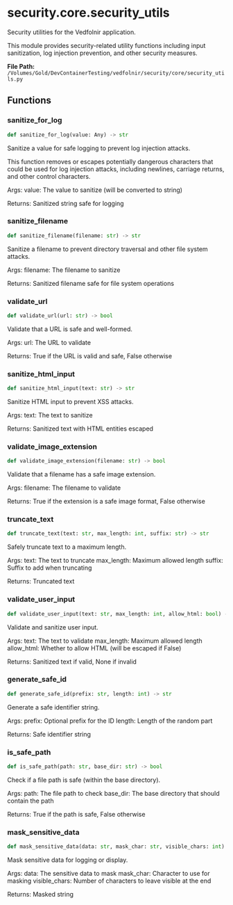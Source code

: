 # security.core.security_utils

Security utilities for the Vedfolnir application.

This module provides security-related utility functions including input sanitization,
log injection prevention, and other security measures.

**File Path:** `/Volumes/Gold/DevContainerTesting/vedfolnir/security/core/security_utils.py`

## Functions

### sanitize_for_log

```python
def sanitize_for_log(value: Any) -> str
```

Sanitize a value for safe logging to prevent log injection attacks.

This function removes or escapes potentially dangerous characters that could
be used for log injection attacks, including newlines, carriage returns,
and other control characters.

Args:
    value: The value to sanitize (will be converted to string)
    
Returns:
    Sanitized string safe for logging

### sanitize_filename

```python
def sanitize_filename(filename: str) -> str
```

Sanitize a filename to prevent directory traversal and other file system attacks.

Args:
    filename: The filename to sanitize
    
Returns:
    Sanitized filename safe for file system operations

### validate_url

```python
def validate_url(url: str) -> bool
```

Validate that a URL is safe and well-formed.

Args:
    url: The URL to validate
    
Returns:
    True if the URL is valid and safe, False otherwise

### sanitize_html_input

```python
def sanitize_html_input(text: str) -> str
```

Sanitize HTML input to prevent XSS attacks.

Args:
    text: The text to sanitize
    
Returns:
    Sanitized text with HTML entities escaped

### validate_image_extension

```python
def validate_image_extension(filename: str) -> bool
```

Validate that a filename has a safe image extension.

Args:
    filename: The filename to validate
    
Returns:
    True if the extension is a safe image format, False otherwise

### truncate_text

```python
def truncate_text(text: str, max_length: int, suffix: str) -> str
```

Safely truncate text to a maximum length.

Args:
    text: The text to truncate
    max_length: Maximum allowed length
    suffix: Suffix to add when truncating
    
Returns:
    Truncated text

### validate_user_input

```python
def validate_user_input(text: str, max_length: int, allow_html: bool) -> Optional[str]
```

Validate and sanitize user input.

Args:
    text: The text to validate
    max_length: Maximum allowed length
    allow_html: Whether to allow HTML (will be escaped if False)
    
Returns:
    Sanitized text if valid, None if invalid

### generate_safe_id

```python
def generate_safe_id(prefix: str, length: int) -> str
```

Generate a safe identifier string.

Args:
    prefix: Optional prefix for the ID
    length: Length of the random part
    
Returns:
    Safe identifier string

### is_safe_path

```python
def is_safe_path(path: str, base_dir: str) -> bool
```

Check if a file path is safe (within the base directory).

Args:
    path: The file path to check
    base_dir: The base directory that should contain the path
    
Returns:
    True if the path is safe, False otherwise

### mask_sensitive_data

```python
def mask_sensitive_data(data: str, mask_char: str, visible_chars: int) -> str
```

Mask sensitive data for logging or display.

Args:
    data: The sensitive data to mask
    mask_char: Character to use for masking
    visible_chars: Number of characters to leave visible at the end
    
Returns:
    Masked string

